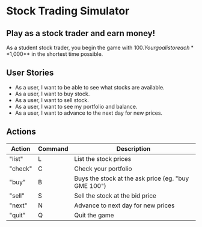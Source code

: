 # Stock Trading Simulator

## Play as a stock trader and earn money!

As a student stock trader, you begin the game with $100. Your goal is to reach **$1,000** in the shortest time possible.  


## User Stories
- As a user, I want to be able to see what stocks are available.
- As a user, I want to buy stock.
- As a user, I want to sell stock.
- As a user, I want to see my portfolio and balance.
- As a user, I want to advance to the next day for new prices.

## Actions

|Action|Command|Description|
|---|---|---|
| "list" | L | List the stock prices |
| "check" | C | Check your portfolio|
| "buy" | B | Buys the stock at the ask price (eg. "buy GME 100")|
| "sell" | S | Sell the stock at the bid price|
| "next" | N | Advance to next day for new prices|
| "quit" | Q | Quit the game|
